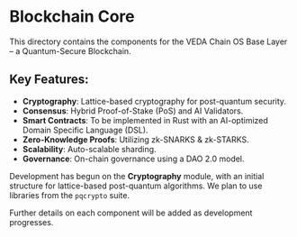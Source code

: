 # Blockchain Core

This directory contains the components for the VEDA Chain OS Base Layer – a Quantum-Secure Blockchain.

## Key Features:
-   **Cryptography**: Lattice-based cryptography for post-quantum security.
-   **Consensus**: Hybrid Proof-of-Stake (PoS) and AI Validators.
-   **Smart Contracts**: To be implemented in Rust with an AI-optimized Domain Specific Language (DSL).
-   **Zero-Knowledge Proofs**: Utilizing zk-SNARKS & zk-STARKS.
-   **Scalability**: Auto-scalable sharding.
-   **Governance**: On-chain governance using a DAO 2.0 model.

Development has begun on the **Cryptography** module, with an initial structure for lattice-based post-quantum algorithms. We plan to use libraries from the `pqcrypto` suite.

Further details on each component will be added as development progresses.

